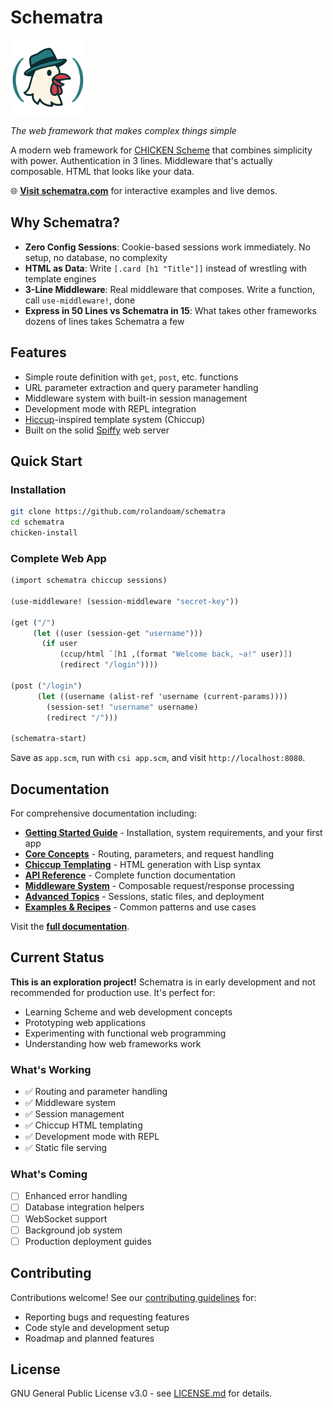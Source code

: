 # Schematra

<img src="public/logo-sm.png" alt="Schematra Logo"/>

*The web framework that makes complex things simple*

A modern web framework for [CHICKEN Scheme](https://call-cc.org/) that combines simplicity with power. Authentication in 3 lines. Middleware that's actually composable. HTML that looks like your data.

🌐 **[Visit schematra.com](https://schematra.com)** for interactive examples and live demos.

## Why Schematra?

- **Zero Config Sessions**: Cookie-based sessions work immediately. No setup, no database, no complexity
- **HTML as Data**: Write `[.card [h1 "Title"]]` instead of wrestling with template engines
- **3-Line Middleware**: Real middleware that composes. Write a function, call `use-middleware!`, done
- **Express in 50 Lines vs Schematra in 15**: What takes other frameworks dozens of lines takes Schematra a few

## Features

- Simple route definition with `get`, `post`, etc. functions
- URL parameter extraction and query parameter handling
- Middleware system with built-in session management
- Development mode with REPL integration
- [Hiccup](https://github.com/weavejester/hiccup)-inspired template system (Chiccup)
- Built on the solid [Spiffy](http://wiki.call-cc.org/eggref/5/spiffy) web server

## Quick Start

### Installation

```bash
git clone https://github.com/rolandoam/schematra
cd schematra
chicken-install
```

### Complete Web App

```scheme
(import schematra chiccup sessions)

(use-middleware! (session-middleware "secret-key"))

(get ("/")
     (let ((user (session-get "username")))
       (if user
           (ccup/html `[h1 ,(format "Welcome back, ~a!" user)])
           (redirect "/login"))))

(post ("/login")
      (let ((username (alist-ref 'username (current-params))))
        (session-set! "username" username)
        (redirect "/")))

(schematra-start)
```

Save as `app.scm`, run with `csi app.scm`, and visit `http://localhost:8080`.

## Documentation

For comprehensive documentation including:

- **[Getting Started Guide](docs/docs.md#getting-started)** - Installation, system requirements, and your first app
- **[Core Concepts](docs/docs.md#core-concepts)** - Routing, parameters, and request handling
- **[Chiccup Templating](docs/docs.md#chiccup-templating)** - HTML generation with Lisp syntax
- **[API Reference](docs/docs.md#api-reference)** - Complete function documentation
- **[Middleware System](docs/docs.md#middleware-system)** - Composable request/response processing
- **[Advanced Topics](docs/docs.md#advanced-topics)** - Sessions, static files, and deployment
- **[Examples & Recipes](docs/docs.md#examples--recipes)** - Common patterns and use cases

Visit the **[full documentation](docs/docs.md)**.

## Current Status

**This is an exploration project!** Schematra is in early development and not recommended for production use. It's perfect for:

- Learning Scheme and web development concepts
- Prototyping web applications
- Experimenting with functional web programming
- Understanding how web frameworks work

### What's Working
- ✅ Routing and parameter handling
- ✅ Middleware system
- ✅ Session management
- ✅ Chiccup HTML templating
- ✅ Development mode with REPL
- ✅ Static file serving

### What's Coming
- [ ] Enhanced error handling
- [ ] Database integration helpers
- [ ] WebSocket support
- [ ] Background job system
- [ ] Production deployment guides

## Contributing

Contributions welcome! See our [contributing guidelines](docs/docs.md#contributing) for:

- Reporting bugs and requesting features
- Code style and development setup
- Roadmap and planned features

## License

GNU General Public License v3.0 - see [LICENSE.md](LICENSE.md) for details.
